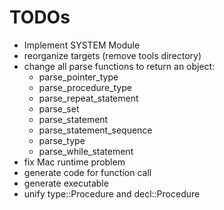 # TODOs

* Implement SYSTEM Module
* reorganize targets (remove tools directory)
* change all parse functions to return an object:
  * parse_pointer_type
  * parse_procedure_type
  * parse_repeat_statement
  * parse_set
  * parse_statement
  * parse_statement_sequence
  * parse_type
  * parse_while_statement
* fix Mac runtime problem
* generate code for function call
* generate executable
* unify type::Procedure and decl::Procedure
